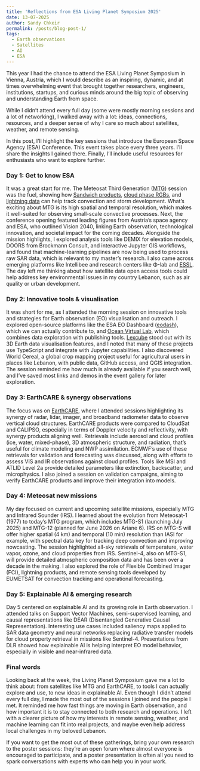 ```yaml
---
title: 'Reflections from ESA Living Planet Symposium 2025'
date: 13-07-2025
author: Sandy Chkeir
permalink: /posts/blog-post-1/
tags:
  - Earth observations
  - Satellites
  - AI
  - ESA
---
```


This year I had the chance to attend the ESA Living Planet Symposium in Vienna, Austria, which I would describe as an inspiring, dynamic, and at times overwhelming event that brought together researchers, engineers, institutions, startups, and curious minds around the big topic of observing and understanding Earth from space.


While I didn’t attend every full day (some were mostly morning sessions and a lot of networking), I walked away with a lot: ideas, connections, resources, and a deeper sense of why I care so much about satellites, weather, and remote sensing. 

In this post, I’ll highlight the key sessions that introduce the European Space Agency (ESA) Conference. This event takes place every three years. I’ll share the insights I gained there. Finally, I’ll include useful resources for enthusiasts who want to explore further.

### Day 1: Get to know ESA

It was a great start for me. The Meteosat Third Generation ([MTG](https://www.eumetsat.int/meteosat-third-generation)) session was the fuel, showing how [Sandwich products](https://user.eumetsat.int/resources/user-guides/sandwich-products-quick-guide), [cloud phase RGBs](https://eumetrain.org/sites/default/files/2023-01/CloudPhaseRGB.pdf), and [lightning data](https://user.eumetsat.int/resources/user-guides/using-mtg-lightning-imager-li-to-track-convective-storms) can help track convection and storm development. What’s exciting about MTG is its high spatial and temporal resolution, which makes it well-suited for observing small-scale convective processes. Next, the conference opening featured leading figures from Austria’s space agency and ESA, who outlined Vision 2040, linking Earth observation, technological innovation, and societal impact for the coming decades. Alongside the mission highlights, I explored analysis tools like DEMIX for elevation models, DOORS from Brockmann Consult, and interactive Jupyter GIS workflows, and found that machine-learning pipelines are now being used to process raw SAR data, which is relevant to my master’s research. I also came across emerging platforms like Intellibee and research centers like Φ-lab and [ESSL](https://www.essl.org/cms/). The day left me thinking about how satellite data open access tools could help address key environmental issues in my country Lebanon, such as air quality or urban development.

### Day 2: Innovative tools & visualisation
It was short for me, as I attended the morning session on innovative tools and strategies for Earth observation (EO) visualisation and outreach. I explored open-source platforms like the ESA EO Dashboard ([eodash](https://eodashboard.org/)), which we can actually contribute to, and [Ocean Virtual Lab](https://www.oceandatalab.com/ovl), which combines data exploration with publishing tools. [Lexcube](https://github.com/msoechting/lexcube) stood out with its 3D Earth data visualisation features, and I noted that many of these projects use TypeScript and integrate with Jupyter capabilities. I also discovered World Cereal, a global crop mapping project useful for agricultural users in places like Lebanon, with public data, GitHub access, and QGIS integration. The session reminded me how much is already available if you search well, and I’ve saved most links and demos in the event gallery for later exploration.

### Day 3: EarthCARE & synergy observations
The focus was on [EarthCARE](https://www.esa.int/Applications/Observing_the_Earth/FutureEO/EarthCARE), where I attended sessions highlighting its synergy of radar, lidar, imager, and broadband radiometer data to observe vertical cloud structures. EarthCARE products were compared to CloudSat and CALIPSO, especially in terms of Doppler velocity and reflectivity, with synergy products aligning well. Retrievals include aerosol and cloud profiles (ice, water, mixed-phase), 3D atmospheric structure, and radiation, that’s useful for climate modeling and NWP assimilation. ECMWF’s use of these retrievals for validation and forecasting was discussed, along with efforts to assess VIS and IR observations against cloud profiles. Tools like MSI and ATLID Level 2a provide detailed parameters like extinction, backscatter, and microphysics. I also joined a session on validation campaigns, aiming to verify EarthCARE products and improve their integration into models.

### Day 4: Meteosat new missions
My day focused on current and upcoming satellite missions, especially MTG and Infrared Sounder (IRS). I learned about the evolution from Meteosat-1 (1977) to today’s MTG program, which includes MTG-S1 (launching July 2025) and MTG-12 (planned for June 2026 on Ariane 6). IRS on MTG-S will offer higher spatial (4 km) and temporal (10 min) resolution than IASI for example, with spectral data key for tracking deep convection and improving nowcasting. The session highlighted all-sky retrievals of temperature, water vapor, ozone, and cloud properties from IRS. Sentinel-4, also on MTG-S1, will provide detailed atmospheric composition data and has been over a decade in the making. I also explored the role of Flexible Combined Imager (FCI), lightning products, and remote sensing tools developed by EUMETSAT for convection tracking and operational forecasting.

### Day 5: Explainable AI & emerging research
Day 5 centered on explainable AI and its growing role in Earth observation. I attended talks on Support Vector Machines, semi-supervised learning, and causal representations like DEAR (Disentangled Generative Causal Representation). Interesting use cases included saliency maps applied to SAR data geometry and neural networks replacing radiative transfer models for cloud property retrieval in missions like Sentinel-4. Presentations from DLR showed how explainable AI is helping interpret EO model behavior, especially in visible and near-infrared data.

### Final words
Looking back at the week, the Living Planet Symposium gave me a lot to think about: from satellites like MTG and EarthCARE, to tools I can actually explore and use, to new ideas in explainable AI. Even though I didn’t attend every full day, I made the most out of the sessions I joined and the people I met. It reminded me how fast things are moving in Earth observation, and how important it is to stay connected to both research and operations. I left with a clearer picture of how my interests in remote sensing, weather, and machine learning can fit into real projects, and maybe even help address local challenges in my beloved Lebanon. 

If you want to get the most out of these gatherings, bring your own research to the poster sessions: they’re an open forum where almost everyone is encouraged to participate, and a poster presentation is often all you need to spark conversations with experts who can help you in your work.
